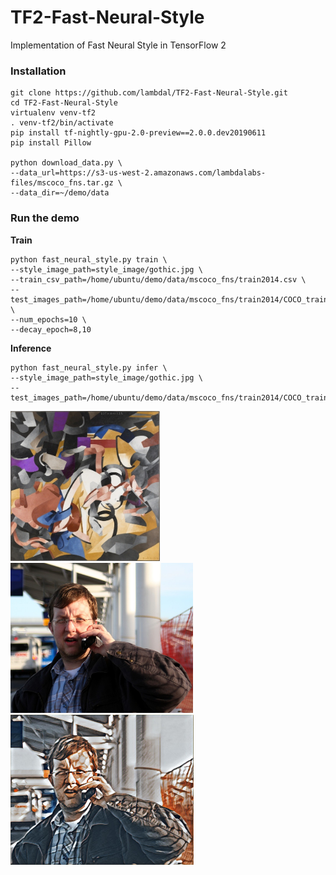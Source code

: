 # TF2-Fast-Neural-Style
Implementation of Fast Neural Style in TensorFlow 2 


### Installation
```
git clone https://github.com/lambdal/TF2-Fast-Neural-Style.git
cd TF2-Fast-Neural-Style
virtualenv venv-tf2
. venv-tf2/bin/activate
pip install tf-nightly-gpu-2.0-preview==2.0.0.dev20190611
pip install Pillow

python download_data.py \
--data_url=https://s3-us-west-2.amazonaws.com/lambdalabs-files/mscoco_fns.tar.gz \
--data_dir=~/demo/data
```

### Run the demo

__Train__
```
python fast_neural_style.py train \
--style_image_path=style_image/gothic.jpg \
--train_csv_path=/home/ubuntu/demo/data/mscoco_fns/train2014.csv \
--test_images_path=/home/ubuntu/demo/data/mscoco_fns/train2014/COCO_train2014_000000003348.jpg,/home/ubuntu/demo/data/mscoco_fns/val2014/COCO_val2014_000000138954.jpg,/home/ubuntu/demo/data/mscoco_fns/val2014/COCO_val2014_000000301397.jpg \
--num_epochs=10 \
--decay_epoch=8,10
```

__Inference__
```
python fast_neural_style.py infer \
--style_image_path=style_image/gothic.jpg \
--test_images_path=/home/ubuntu/demo/data/mscoco_fns/train2014/COCO_train2014_000000003348.jpg,/home/ubuntu/demo/data/mscoco_fns/val2014/COCO_val2014_000000138954.jpg,/home/ubuntu/demo/data/mscoco_fns/val2014/COCO_val2014_000000301397.jpg
```


<p><a href="README/gothic.jpg" target="_blank"><img src="README/gothic.jpg" height="240px" style="max-width:100%;"></a>
<a href="README/COCO_val2014_000000301397.jpg" target="_blank"><img src="README/COCO_val2014_000000301397.jpg" height="240px" style="max-width:100%;"></a>
<a href="README/output_COCO_val2014_000000301397.jpg" target="_blank"><img src="README/output_COCO_val2014_000000301397.jpg" height="240px" style="max-width:100%;"></a>
</p>